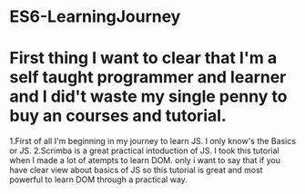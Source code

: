 # ES6-LearningJourney
# First thing I want to clear that I'm a self taught programmer and learner and I did't waste my single penny to buy an courses and tutorial.
1.First of all I'm beginning in my journey to learn JS. I only know's the Basics or JS.
2.Scrimba is a great practical intoduction of JS. I took this tutorial when I made a lot of atempts to learn DOM. only i want to say that if you have clear view about basics of JS so this tutorial is great and most powerful to learn DOM through a practical way.
